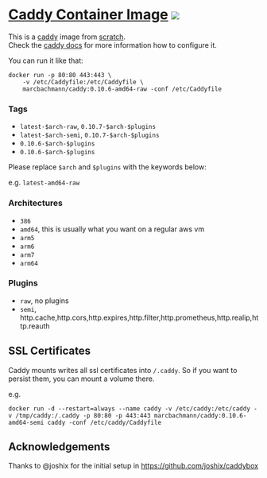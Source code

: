 # [Caddy Container Image](https://github.com/marcbachmann/caddy) [![](https://img.shields.io/docker/automated/marcbachmann/caddy.svg)](https://hub.docker.com/r/marcbachmann/caddy)

This is a [caddy] image from [scratch].  
Check the [caddy docs] for more information how to configure it.

You can run it like that:
```
docker run -p 80:80 443:443 \
    -v /etc/Caddyfile:/etc/Caddyfile \
    marcbachmann/caddy:0.10.6-amd64-raw -conf /etc/Caddyfile
```

### Tags
- `latest-$arch-raw`, `0.10.7-$arch-$plugins`
- `latest-$arch-semi`, `0.10.7-$arch-$plugins`
- `0.10.6-$arch-$plugins`
- `0.10.6-$arch-$plugins`

Please replace `$arch` and `$plugins` with the keywords below:

e.g. `latest-amd64-raw`

### Architectures
- `386`
- `amd64`, this is usually what you want on a regular aws vm
- `arm5`
- `arm6`
- `arm7`
- `arm64`

### Plugins
- `raw`, no plugins
- `semi`, http.cache,http.cors,http.expires,http.filter,http.prometheus,http.realip,http.reauth

## SSL Certificates

Caddy mounts writes all ssl certificates into `/.caddy`. So if you want to persist them, you can mount a volume there.

e.g.
```
docker run -d --restart=always --name caddy -v /etc/caddy:/etc/caddy -v /tmp/caddy:/.caddy -p 80:80 -p 443:443 marcbachmann/caddy:0.10.6-amd64-semi caddy -conf /etc/caddy/Caddyfile
```

## Acknowledgements

Thanks to @joshix for the initial setup in https://github.com/joshix/caddybox

[caddy]: https://caddyserver.com
[caddy docs]: https://caddyserver.com/docs
[scratch]: https://hub.docker.com/_/scratch/
